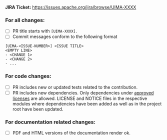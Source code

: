 <!--
Thank you for contributing to Apache UIMA uimaFIT.

In order to streamline the review of the contribution we ask you
to ensure the following steps have been taken:
-->

**JIRA Ticket:** https://issues.apache.org/jira/browse/UIMA-XXXX

### For all changes:
- [ ] PR title starts with `[UIMA-XXXX]`.
- [ ] Commit messages conform to the following format
```
[UIMA-<ISSUE-NUMBER>] <ISSUE TITLE>
<EMPTY LINE>
- <CHANGE 1>
- <CHANGE 2>
- ...
```

### For code changes:
- [ ] PR includes new or updated tests related to the contribution.
- [ ] PR includes new dependencies. Only dependencies under [approved licenses](http://www.apache.org/legal/resolved.html#category-a) are allowed.
      LICENSE and NOTICE files in the respective modules where dependencies have been added as
      well as in the project root have been updated.

### For documentation related changes:
- [ ] PDF and HTML versions of the documentation render ok.

<!--
### Note:
Please ensure that once the PR is submitted, you check the Jenkins build status listed under 
"Checks" in the PR for issues and submit an update to your PR as soon as possible.
-->